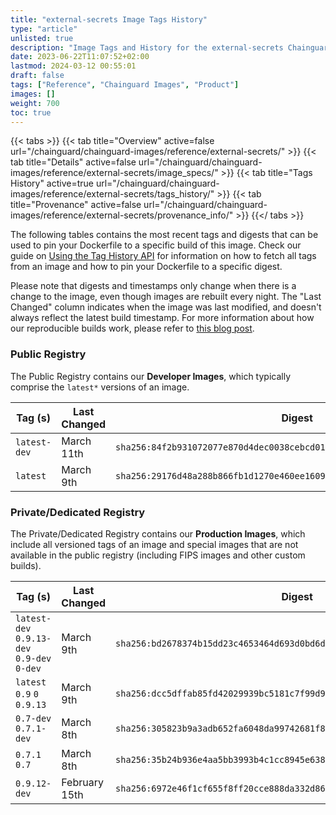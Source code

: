 ```yaml
---
title: "external-secrets Image Tags History"
type: "article"
unlisted: true
description: "Image Tags and History for the external-secrets Chainguard Image"
date: 2023-06-22T11:07:52+02:00
lastmod: 2024-03-12 00:55:01
draft: false
tags: ["Reference", "Chainguard Images", "Product"]
images: []
weight: 700
toc: true
---
```


{{< tabs >}}
{{< tab title="Overview" active=false url="/chainguard/chainguard-images/reference/external-secrets/" >}}
{{< tab title="Details" active=false url="/chainguard/chainguard-images/reference/external-secrets/image_specs/" >}}
{{< tab title="Tags History" active=true url="/chainguard/chainguard-images/reference/external-secrets/tags_history/" >}}
{{< tab title="Provenance" active=false url="/chainguard/chainguard-images/reference/external-secrets/provenance_info/" >}}
{{</ tabs >}}

The following tables contains the most recent tags and digests that can be used to pin your Dockerfile to a specific build of this image. Check our guide on [Using the Tag History API](/chainguard/chainguard-images/using-the-tag-history-api/) for information on how to fetch all tags from an image and how to pin your Dockerfile to a specific digest.

Please note that digests and timestamps only change when there is a change to the image, even though images are rebuilt every night. The "Last Changed" column indicates when the image was last modified, and doesn't always reflect the latest build timestamp. For more information about how our reproducible builds work, please refer to [this blog post](https://www.chainguard.dev/unchained/reproducing-chainguards-reproducible-image-builds).

### Public Registry
The Public Registry contains our **Developer Images**, which typically comprise the `latest*` versions of an image.

| Tag (s)       | Last Changed | Digest                                                                    |
|---------------|--------------|---------------------------------------------------------------------------|
|  `latest-dev` | March 11th   | `sha256:84f2b931072077e870d4dec0038cebcd01572d70f1fce162180ed2113553343c` |
|  `latest`     | March 9th    | `sha256:29176d48a288b866fb1d1270e460ee16094bfdccd561cf5097bab7833ee45171` |


### Private/Dedicated Registry
The Private/Dedicated Registry contains our **Production Images**, which include all versioned tags of an image and special images that are not available in the public registry (including FIPS images and other custom builds).

| Tag (s)                                      | Last Changed  | Digest                                                                    |
|----------------------------------------------|---------------|---------------------------------------------------------------------------|
|  `latest-dev` `0.9.13-dev` `0.9-dev` `0-dev` | March 9th     | `sha256:bd2678374b15dd23c4653464d693d0bd6de7060d55ea344269e611329b0c887c` |
|  `latest` `0.9` `0` `0.9.13`                 | March 9th     | `sha256:dcc5dffab85fd42029939bc5181c7f99d94ee43e24b8bf75fe13140c70f437fb` |
|  `0.7-dev` `0.7.1-dev`                       | March 8th     | `sha256:305823b9a3adb652fa6048da99742681f84073d7d9c7908007806b95f08e018e` |
|  `0.7.1` `0.7`                               | March 8th     | `sha256:35b24b936e4aa5bb3993b4c1cc8945e63896cee02d8b60ee9e50bce935aca775` |
|  `0.9.12-dev`                                | February 15th | `sha256:6972e46f1cf655f8ff20cce888da332d86bb807c3ee025e6ce02c3496f4f8efb` |

